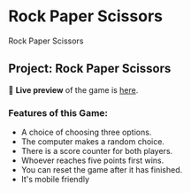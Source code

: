 # Rock Paper Scissors

Rock Paper Scissors

## Project: Rock Paper Scissors

🔗 **Live preview** of the game is [here](https://ibndaanis.github.io/rock-paper-scissors/).

### Features of this Game:

- A choice of choosing three options.
- The computer makes a random choice.
- There is a score counter for both players.
- Whoever reaches five points first wins.
- You can reset the game after it has finished.
- It's mobile friendly
